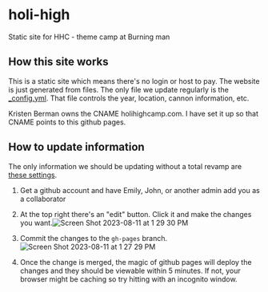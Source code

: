 # holi-high
Static site for HHC - theme camp at Burning man

## How this site works
This is a static site which means there's no login or host to pay. The website is just generated from files. The only file we update regularly is the [_config.yml](https://github.com/emilymcmahon/holi-high/blob/gh-pages/_config.yml). That file controls the year, location, cannon information, etc.

Kristen Berman owns the CNAME holihighcamp.com. I have set it up so that CNAME points to this github pages. 

## How to update information
The only information we should be updating without a total revamp are [these settings](https://github.com/emilymcmahon/holi-high/blob/gh-pages/_config.yml#L5-L17). 
1. Get a github account and have Emily, John, or another admin add you as a collaborator
1. At the top right there's an "edit" button. Click it and make the changes you want.![Screen Shot 2023-08-11 at 1 29 30 PM](https://github.com/emilymcmahon/holi-high/assets/541913/5c555841-9e00-4f29-86ab-41686f6bfb3c)

2. Commit the changes to the `gh-pages` branch.![Screen Shot 2023-08-11 at 1 27 29 PM](https://github.com/emilymcmahon/holi-high/assets/541913/b36b38d6-74ca-4aea-8ea2-f437c168df91)

4. Once the change is merged, the magic of github pages will deploy the changes and they should be viewable within 5 minutes. If not, your browser might be caching so try hitting with an incognito window. 

